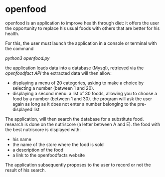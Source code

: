 # openfood

openfood is an application to improve health through diet:
it offers the user the opportunity to replace his usual foods with others that are better for his health.

For this, the user must launch the application in a console or terminal with the command 

_python3 openfood.py_

the application loads data into a database (Mysql), retrieved via the *openfoodfact API*
the extracted data will then allow:

- displaying a menu of 20 categories, asking to make a choice by selecting a number (between 1 and 20).
- displaying a second menu: a list of 30 foods, allowing you to choose a food by a number (between 1 and 30).
the program will ask the user again as long as it does not enter a number belonging to the pre-displayed list


The application, will then search the database for a substitute food. research is done on the nutriscore (a letter between A and E).
the food with the best nutriscore is displayed with:
- his name
- the name of the store where the food is sold
- a description of the food
- a link to the openfoodfacts website

The application subsequently proposes to the user to record or not the result of his search.
